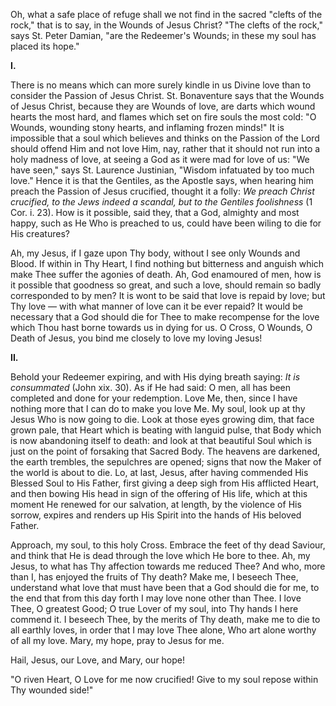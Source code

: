 
Oh, what a safe place of refuge shall we not find in the sacred \"clefts of the rock,\" that is to say, in the Wounds of Jesus Christ? \"The clefts of the rock,\" says St. Peter Damian, \"are the Redeemer\'s Wounds; in these my soul has placed its hope.\"

**I\.**

There is no means which can more surely kindle in us Divine love than to consider the Passion of Jesus Christ. St. Bonaventure says that the Wounds of Jesus Christ, because they are Wounds of love, are darts which wound hearts the most hard, and flames which set on fire souls the most cold: \"O Wounds, wounding stony hearts, and inflaming frozen minds!\" It is impossible that a soul which believes and thinks on the Passion of the Lord should offend Him and not love Him, nay, rather that it should not run into a holy madness of love, at seeing a God as it were mad for love of us: \"We have seen,\" says St. Laurence Justinian, \"Wisdom infatuated by too much love.\" Hence it is that the Gentiles, as the Apostle says, when hearing him preach the Passion of Jesus crucified, thought it a folly: *We preach Christ crucified, to the Jews indeed a scandal, but to the Gentiles foolishness* (1 Cor. i. 23). How is it possible, said they, that a God, almighty and most happy, such as He Who is preached to us, could have been wiling to die for His creatures?

Ah, my Jesus, if I gaze upon Thy body, without I see only Wounds and Blood. If within in Thy Heart, I find nothing but bitterness and anguish which make Thee suffer the agonies of death. Ah, God enamoured of men, how is it possible that goodness so great, and such a love, should remain so badly corresponded to by men? It is wont to be said that love is repaid by love; but Thy love — with what manner of love can it be ever repaid? It would be necessary that a God should die for Thee to make recompense for the love which Thou hast borne towards us in dying for us. O Cross, O Wounds, O Death of Jesus, you bind me closely to love my loving Jesus!

**II\.**

Behold your Redeemer expiring, and with His dying breath saying: *It is consummated* (John xix. 30). As if He had said: O men, all has been completed and done for your redemption. Love Me, then, since I have nothing more that I can do to make you love Me. My soul, look up at thy Jesus Who is now going to die. Look at those eyes growing dim, that face grown pale, that Heart which is beating with languid pulse, that Body which is now abandoning itself to death: and look at that beautiful Soul which is just on the point of forsaking that Sacred Body. The heavens are darkened, the earth trembles, the sepulchres are opened; signs that now the Maker of the world is about to die. Lo, at last, Jesus, after having commended His Blessed Soul to His Father, first giving a deep sigh from His afflicted Heart, and then bowing His head in sign of the offering of His life, which at this moment He renewed for our salvation, at length, by the violence of His sorrow, expires and renders up His Spirit into the hands of His beloved Father.

Approach, my soul, to this holy Cross. Embrace the feet of thy dead Saviour, and think that He is dead through the love which He bore to thee. Ah, my Jesus, to what has Thy affection towards me reduced Thee? And who, more than I, has enjoyed the fruits of Thy death? Make me, I beseech Thee, understand what love that must have been that a God should die for me, to the end that from this day forth I may love none other than Thee. I love Thee, O greatest Good; O true Lover of my soul, into Thy hands I here commend it. I beseech Thee, by the merits of Thy death, make me to die to all earthly loves, in order that I may love Thee alone, Who art alone worthy of all my love. Mary, my hope, pray to Jesus for me.

Hail, Jesus, our Love, and Mary, our hope!

\"O riven Heart, O Love for me now crucified! Give to my soul repose within Thy wounded side!\"

